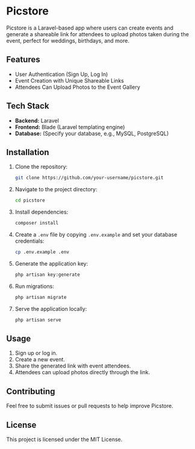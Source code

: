 # Picstore

Picstore is a Laravel-based app where users can create events and generate a shareable link for attendees to upload photos taken during the event, perfect for weddings, birthdays, and more.

## Features

- User Authentication (Sign Up, Log In)
- Event Creation with Unique Shareable Links
- Attendees Can Upload Photos to the Event Gallery

## Tech Stack

- **Backend:** Laravel
- **Frontend:** Blade (Laravel templating engine)
- **Database:** (Specify your database, e.g., MySQL, PostgreSQL)

## Installation

1. Clone the repository:
    ```bash
    git clone https://github.com/your-username/picstore.git
    ```

2. Navigate to the project directory:
    ```bash
    cd picstore
    ```

3. Install dependencies:
    ```bash
    composer install
    ```

4. Create a `.env` file by copying `.env.example` and set your database credentials:
    ```bash
    cp .env.example .env
    ```

5. Generate the application key:
    ```bash
    php artisan key:generate
    ```

6. Run migrations:
    ```bash
    php artisan migrate
    ```

7. Serve the application locally:
    ```bash
    php artisan serve
    ```

## Usage

1. Sign up or log in.
2. Create a new event.
3. Share the generated link with event attendees.
4. Attendees can upload photos directly through the link.

## Contributing

Feel free to submit issues or pull requests to help improve Picstore.

## License

This project is licensed under the MIT License.
